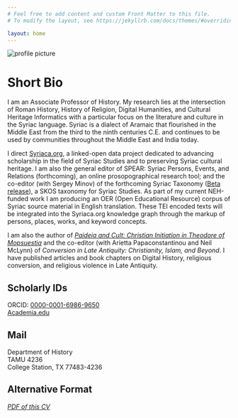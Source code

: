 ```yaml
---
# Feel free to add content and custom Front Matter to this file.
# To modify the layout, see https://jekyllrb.com/docs/themes/#overriding-theme-defaults

layout: home
---
```



![profile picture](/cv/images/headshot2019.jpg)

# Short Bio
I am an Associate Professor of History. My research lies at the intersection of Roman History, 
History of Religion, Digital Humanities, and Cultural Heritage Informatics with a particular focus on the 
literature and culture in the Syriac language. Syriac is a dialect of Aramaic that flourished in the Middle 
East from the third to the ninth centuries C.E. and continues to be used by communities throughout the Middle 
East and India today. 

I direct [Syriaca.org](http://syriaca.org), a linked-open data project 
dedicated to advancing scholarship in the field of Syriac Studies and to preserving Syriac cultural 
heritage. I am also the general editor of SPEAR: Syriac Persons, Events, and Relations (forthcoming), 
an online prosopographical research tool; and the co-editor (with Sergey Minov) of the forthcoming Syriac Taxonomy 
([Beta release](https://dev.spear-prosop.org/index.html)), a SKOS taxonomy for Syriac Studies. As 
part of my current NEH-funded work I am producing an OER (Open Educational Resource) corpus of Syriac source material
in English translation. These TEI encoded texts will be integrated into the Syriaca.org knowledge graph through 
the markup of persons, places, works, and keyword concepts.

I am also the author of 
_[Paideia and Cult: Christian Initiation in Theodore of Mopsuestia](https://chs.harvard.edu/chapter/acknowledgments-24/)_ 
and the co-editor (with Arietta Papaconstantinou and Neil McLynn) of _Conversion in Late Antiquity: Christianity, Islam, and Beyond_. 
I have published articles and book chapters on Digital History, religious conversion, and religious violence in Late Antiquity.

 

## Scholarly IDs

ORCID: [0000-0001-6986-9650](https://orcid.org/0000-0001-6986-9650)  
[Academia.edu](https://tamu.academia.edu/DanielSchwartz)

## Mail

Department of History  
TAMU 4236  
College Station, TX 77483-4236  

## Alternative Format

_[PDF of this CV](/cv/pdfs/Schwartz_CV.pdf)_

  